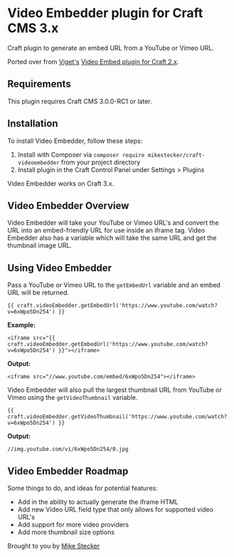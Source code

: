 # Video Embedder plugin for Craft CMS 3.x

Craft plugin to generate an embed URL from a YouTube or Vimeo URL.

Ported over from [Viget's](https://viget.com) [Video Embed plugin for Craft 2.x](https://github.com/vigetlabs/craft-videoembed).

## Requirements

This plugin requires Craft CMS 3.0.0-RC1 or later.

## Installation

To install Video Embedder, follow these steps:

1. Install with Composer via `composer require mikestecker/craft-videoembedder` from your project directory
2. Install plugin in the Craft Control Panel under Settings > Plugins

Video Embedder works on Craft 3.x.

## Video Embedder Overview

Video Embedder will take your YouTube or Vimeo URL's and convert the URL into an embed-friendly URL for use inside an iframe tag. Video Embedder also has a variable which will take the same URL and get the thumbnail image URL.

## Using Video Embedder

Pass a YouTube or Vimeo URL to the `getEmbedUrl` variable and an embed URL will be returned.

```
{{ craft.videoEmbedder.getEmbedUrl('https://www.youtube.com/watch?v=6xWpo5Dn254') }}
```

**Example:**

```
<iframe src="{{ craft.videoEmbedder.getEmbedUrl('https://www.youtube.com/watch?v=6xWpo5Dn254') }}"></iframe>
```

**Output:**

```
<iframe src="//www.youtube.com/embed/6xWpo5Dn254"></iframe>
```

Video Embedder will also pull the largest thumbnail URL from YouTube or Vimeo using the `getVideoThumbnail` variable.

```
{{ craft.videoEmbedder.getVideoThumbnail('https://www.youtube.com/watch?v=6xWpo5Dn254') }}
```

**Output:**

```
//img.youtube.com/vi/6xWpo5Dn254/0.jpg
```


## Video Embedder Roadmap

Some things to do, and ideas for potential features:

* Add in the ability to actually generate the iframe HTML
* Add new Video URL field type that only allows for supported video URL's
* Add support for more video providers
* Add more thumbnail size options

Brought to you by [Mike Stecker](http://github.com/mikestecker)
